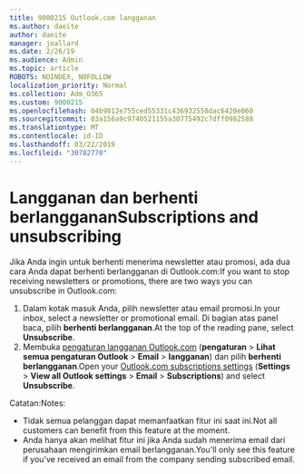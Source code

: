 ```yaml
---
title: 9000215 Outlook.com langganan
ms.author: daeite
author: daeite
manager: joallard
ms.date: 2/26/19
ms.audience: Admin
ms.topic: article
ROBOTS: NOINDEX, NOFOLLOW
localization_priority: Normal
ms.collection: Adm_O365
ms.custom: 9000215
ms.openlocfilehash: 04b9812e755ced55331c436932558dac6420e060
ms.sourcegitcommit: 03a156a9c9740521155a30775492c7dff0982588
ms.translationtype: MT
ms.contentlocale: id-ID
ms.lasthandoff: 03/22/2019
ms.locfileid: "30782770"
---
```

# <a name="subscriptions-and-unsubscribing"></a><span data-ttu-id="dffba-102">Langganan dan berhenti berlangganan</span><span class="sxs-lookup"><span data-stu-id="dffba-102">Subscriptions and unsubscribing</span></span>

<span data-ttu-id="dffba-103">Jika Anda ingin untuk berhenti menerima newsletter atau promosi, ada dua cara Anda dapat berhenti berlangganan di Outlook.com:</span><span class="sxs-lookup"><span data-stu-id="dffba-103">If you want to stop receiving newsletters or promotions, there are two ways you can unsubscribe in Outlook.com:</span></span>

1. <span data-ttu-id="dffba-104">Dalam kotak masuk Anda, pilih newsletter atau email promosi.</span><span class="sxs-lookup"><span data-stu-id="dffba-104">In your inbox, select a newsletter or promotional email.</span></span> <span data-ttu-id="dffba-105">Di bagian atas panel baca, pilih **berhenti berlangganan**.</span><span class="sxs-lookup"><span data-stu-id="dffba-105">At the top of the reading pane, select **Unsubscribe**.</span></span>
2. <span data-ttu-id="dffba-106">Membuka [pengaturan langganan Outlook.com](https://outlook.live.com/mail/options/mail/brandsSubscriptions) (**pengaturan** > **Lihat semua pengaturan Outlook** > **Email** > **langganan**) dan pilih **berhenti berlangganan**.</span><span class="sxs-lookup"><span data-stu-id="dffba-106">Open your [Outlook.com subscriptions settings](https://outlook.live.com/mail/options/mail/brandsSubscriptions) (**Settings** > **View all Outlook settings** > **Email** > **Subscriptions**) and select **Unsubscribe**.</span></span>

<span data-ttu-id="dffba-107">Catatan:</span><span class="sxs-lookup"><span data-stu-id="dffba-107">Notes:</span></span>

- <span data-ttu-id="dffba-108">Tidak semua pelanggan dapat memanfaatkan fitur ini saat ini.</span><span class="sxs-lookup"><span data-stu-id="dffba-108">Not all customers can benefit from this feature at the moment.</span></span>
- <span data-ttu-id="dffba-109">Anda hanya akan melihat fitur ini jika Anda sudah menerima email dari perusahaan mengirimkan email berlangganan.</span><span class="sxs-lookup"><span data-stu-id="dffba-109">You'll only see this feature if you've received an email from the company sending subscribed email.</span></span>